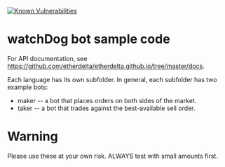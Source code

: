 [![Known Vulnerabilities](https://snyk.io/test/github/vobits/watchdog/badge.svg?targetFile=js%2Fpackage.json)](https://snyk.io/test/github/vobits/watchdog?targetFile=js%2Fpackage.json)

# watchDog bot sample code

For API documentation, see https://github.com/etherdelta/etherdelta.github.io/tree/master/docs.

Each language has its own subfolder. In general, each subfolder has two example bots:

* maker -- a bot that places orders on both sides of the market.
* taker -- a bot that trades against the best-available sell order.

# Warning

Please use these at your own risk. ALWAYS test with small amounts first.
